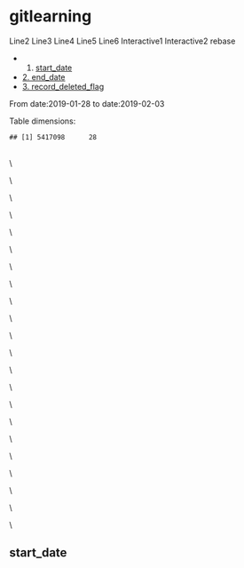 gitlearning
===========
Line2
Line3
Line4
Line5
Line6
Interactive1
Interactive2
rebase

-   1. [start_date](#start_date)
-   [2. end_date](#end_date)
-   [3. record_deleted_flag](#record_deleted_flag)


From date:2019-01-28 to date:2019-02-03

Table dimensions:

    ## [1] 5417098      28
    
\
\

\

\

\

\

\

\

\

\

\

\

\

\

\

\

\

\

\

\

\

\

\



start_date
-----------
